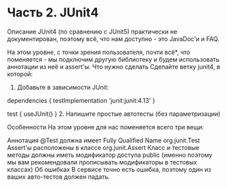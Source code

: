 # Часть 2. JUnit4

Описание
JUnit4 (по сравнению с JUnit5) практически не документирован, поэтому всё, что нам доступно - это JavaDoc'и и FAQ.

На этом уровне, с точки зрения пользователя, почти всё*, что поменяется - мы подключим другую библиотеку и будем использовать аннотации из неё и assert'ы.
Что нужно сделать
Сделайте ветку junit4, в которой:

1. Добавьте в зависимости JUnit:

dependencies {
    testImplementation 'junit:junit:4.13'
}

test {
    useJUnit()
}
2. Напишите простые автотесты (без параметризации)

Особенности
На этом уровне для нас поменяется всего три вещи:

Аннотация @Test должна имеет Fully Qualified Name org.junit.Test
Assert'ы расположены в классе org.junit.Assert
Класс и тестовые методы должны иметь модификатор доступа public (именно поэтому мы вам рекомендовали прописывать модификаторы в тестовых классах)
Об ошибках
В сервисе точно есть ошибка, поэтому один из ваших авто-тестов должен падать.

